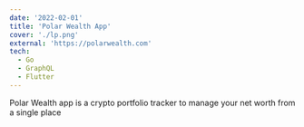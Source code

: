 ```yaml
---
date: '2022-02-01'
title: 'Polar Wealth App'
cover: './lp.png'
external: 'https://polarwealth.com'
tech:
  - Go
  - GraphQL
  - Flutter
---
```


Polar Wealth app is a crypto portfolio tracker to manage your net worth from a single place

